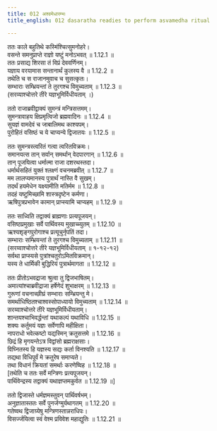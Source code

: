 ```yaml
---
title: 012 अश्वमेधारम्भः
title_english: 012 dasaratha readies to perform asvamedha ritual

---
```

<div class="audioEmbed"  caption="श्रीराम-हरिसीताराममूर्ति-घनपाठिभ्यां वचनम्" src="https://archive.org/download/Ramayana-recitation-Sriram-harisItArAmamUrti-Ghanapaati-v2/Kanda_1/Kanda_1_BK-012-Ashva_Medhaarambhaha.mp3"></div>
  
ततः काले बहुतिथे कस्मिंश्चित्सुमनोहरे।  
वसन्ते समनुप्राप्ते राज्ञो यष्टुं मनोऽभवत् ॥ 1.12.1 ॥   
ततः प्रसाद्य शिरसा तं विप्रं देववर्णिनम्।  
यज्ञाय वरयामास सन्तानार्थं कुलस्य वै ॥ 1.12.2 ॥   
तथेति च स राजानमुवाच च सुसत्कृतः।  
सम्भाराः सम्भ्रियन्तां ते तुरगश्च विमुच्यताम् ॥ 1.12.3 ॥   
(सरव्याश्चोत्तरे तीरे यज्ञभूमिर्विधीयताम् ।)  

ततो राजाब्रवीद्वाक्यं सुमन्त्रं मन्त्रिसत्तमम्।  
सुमन्त्रावाहय क्षिप्रमृत्विजो ब्रह्मवादिनः ॥ 1.12.4 ॥   
सुयज्ञं वामदेवं च जाबालिमथ काश्यपम्।  
पुरोहितं वसिष्ठं च ये चाप्यन्ये द्विजातयः ॥ 1.12.5 ॥   

ततः सुमन्त्रस्त्वरितं गत्वा त्वरितविक्रमः।  
समानयत्स तान् सर्वान् समर्थान् वेदपारगान् ॥ 1.12.6 ॥   
तान् पूजयित्वा धर्मात्मा राजा दशरथस्तदा।  
धर्मार्थसहितं युक्तं श्लक्ष्णं वचनमब्रवीत् ॥ 1.12.7 ॥   
मम लालप्यमानस्य पुत्रार्थं नास्ति वै सुखम्।  
तदर्थं हयमेधेन यक्ष्यामीति मतिर्मम ॥ 1.12.8 ॥   
तदहं यष्टुमिच्छामि शास्त्रदृष्टेन कर्मणा।  
ऋषिपुत्रप्रभावेन कामान् प्राप्स्यामि चाप्यहम् ॥ 1.12.9 ॥   

ततः साध्विति तद्वाक्यं ब्राह्मणाः प्रत्यपूजयन्।  
वसिष्ठप्रमुखाः सर्वे पार्थिवस्य मुखाच्च्युतम् ॥ 1.12.10 ॥   
ऋश्यशृङ्गपुरोगाश्च प्रत्यूचुर्नृपतिं तदा।  
सम्भाराः सम्भ्रियन्तां ते तुरगश्च विमुच्यताम् ॥ 1.12.11 ॥   
(सरय्वाश्चोत्तरे तीरे यज्ञभूमिर्विधीयताम् ॥ १-१२-१२)  
सर्वथा प्राप्स्यसे पुत्रांश्चतुरोऽमितविक्रमान्।  
यस्य ते धार्मिकी बुद्धिरियं पुत्रार्थमागता ॥ 1.12.12 ॥   

ततः प्रीतोऽभवद्राजा श्रुत्वा तु द्विजभाषितम्।  
अमात्यांश्चाब्रवीद्राजा हर्षेणेदं शुभाक्षरम् ॥ 1.12.13 ॥   
गुरूणां वचनाच्छीघ्रं सम्भाराः सम्भ्रियन्तु मे।  
समर्थाधिष्ठितश्चाश्वस्सोपाध्यायो विमुच्यताम् ॥ 1.12.14 ॥   
सरय्वाश्चोत्तरे तीरे यज्ञभूमिर्विधीयताम्।  
शान्तयश्चाभिवर्द्धन्तां यथाकल्पं यथाविधि ॥ 1.12.15 ॥   
शक्यः कर्तुमयं यज्ञः सर्वेणापि महीक्षिता।  
नापराधो भवेत्कष्टो यद्यस्मिन् क्रतुसत्तमे ॥ 1.12.16 ॥   
छिद्रं हि मृगयन्तेऽत्र विद्वांसो ब्रह्मराक्षसाः।  
विघ्नितस्य हि यज्ञस्य सद्यः कर्ता विनश्यति ॥ 1.12.17 ॥   
तद्यथा विधिपूर्वं मे क्रतुरेष समाप्यते।  
तथा विधानं क्रियतां समर्थाः करणेष्विह ॥ 1.12.18 ॥   
[तथेति च ततः सर्वे मन्त्रिणः प्रत्यपूजयन्।  
पार्थिवेन्द्रस्य तद्वाक्यं यथाज्ञप्तमकुर्वत ॥ 1.12.19 ॥]   

ततो द्विजास्ते धर्मज्ञमस्तुवन् पार्थिवर्षभम्।  
अनुज्ञातास्ततः सर्वे पुनर्जग्मुर्यथागतम् ॥ 1.12.20 ॥   
गतेष्वथ द्विजाग्र्येषु मन्त्रिणस्तान्नराधिपः।  
विसर्ज्जयित्वा स्वं वेश्म प्रविवेश महाद्युतिः ॥ 1.12.21 ॥   